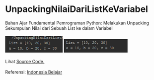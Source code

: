 # UnpackingNilaiDariListKeVariabel
Bahan Ajar Fundamental Pemrograman Python: Melakukan Unpacking Sekumpulan Nilai dari Sebuah List ke dalam Variabel<br><br>
<img src="https://github.com/RizkyKhapidsyah/UnpackingNilaiDariListKeVariabel/blob/master/rslt/001.PNG">
<img src="https://github.com/RizkyKhapidsyah/UnpackingNilaiDariListKeVariabel/blob/master/rslt/002.PNG"><br><br>
Lihat <a href="https://github.com/RizkyKhapidsyah/UnpackingNilaiDariListKeVariabel/tree/master/src">Source Code.</a><br><br>
Referensi: <a href="https://www.youtube.com/channel/UCQ4Jo2IJeyRGzZBvjaaLzrw"> Indonesia Belajar </a> 

